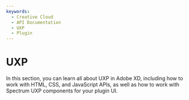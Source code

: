 ```yaml
---
keywords:
  - Creative Cloud
  - API Documentation
  - UXP
  - Plugin
---
```


# UXP

In this section, you can learn all about UXP in Adobe XD, including how to work with HTML, CSS, and JavaScript APIs, as well as how to work with
Spectrum UXP components for your plugin UI.
